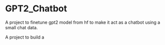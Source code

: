 # GPT2_Chatbot

A project to finetune gpt2 model from hf to make it act as a chatbot using a small chat data.

A project to build a
